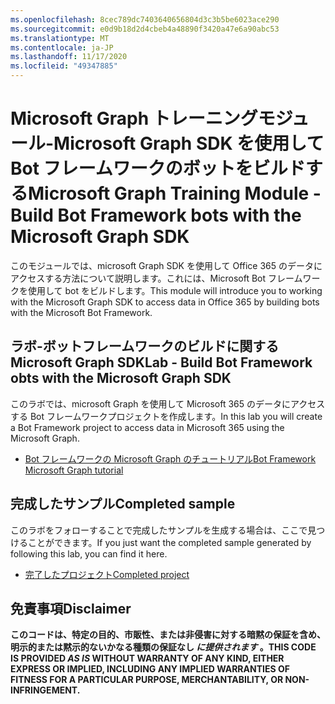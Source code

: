 ```yaml
---
ms.openlocfilehash: 8cec789dc7403640656804d3c3b5be6023ace290
ms.sourcegitcommit: e0d9b18d2d4cbeb4a48890f3420a47e6a90abc53
ms.translationtype: MT
ms.contentlocale: ja-JP
ms.lasthandoff: 11/17/2020
ms.locfileid: "49347885"
---
```

# <a name="microsoft-graph-training-module---build-bot-framework-bots-with-the-microsoft-graph-sdk"></a><span data-ttu-id="0403c-101">Microsoft Graph トレーニングモジュール-Microsoft Graph SDK を使用して Bot フレームワークのボットをビルドする</span><span class="sxs-lookup"><span data-stu-id="0403c-101">Microsoft Graph Training Module - Build Bot Framework bots with the Microsoft Graph SDK</span></span>

<span data-ttu-id="0403c-102">このモジュールでは、microsoft Graph SDK を使用して Office 365 のデータにアクセスする方法について説明します。これには、Microsoft Bot フレームワークを使用して bot をビルドします。</span><span class="sxs-lookup"><span data-stu-id="0403c-102">This module will introduce you to working with the Microsoft Graph SDK to access data in Office 365 by building bots with the Microsoft Bot Framework.</span></span>

## <a name="lab---build-bot-framework-obts-with-the-microsoft-graph-sdk"></a><span data-ttu-id="0403c-103">ラボ-ボットフレームワークのビルドに関する Microsoft Graph SDK</span><span class="sxs-lookup"><span data-stu-id="0403c-103">Lab - Build Bot Framework obts with the Microsoft Graph SDK</span></span>

<span data-ttu-id="0403c-104">このラボでは、microsoft Graph を使用して Microsoft 365 のデータにアクセスする Bot フレームワークプロジェクトを作成します。</span><span class="sxs-lookup"><span data-stu-id="0403c-104">In this lab you will create a Bot Framework project to access data in Microsoft 365 using the Microsoft Graph.</span></span>

- [<span data-ttu-id="0403c-105">Bot フレームワークの Microsoft Graph のチュートリアル</span><span class="sxs-lookup"><span data-stu-id="0403c-105">Bot Framework Microsoft Graph tutorial</span></span>](https://docs.microsoft.com/graph/tutorials/bot-framework)

## <a name="completed-sample"></a><span data-ttu-id="0403c-106">完成したサンプル</span><span class="sxs-lookup"><span data-stu-id="0403c-106">Completed sample</span></span>

<span data-ttu-id="0403c-107">このラボをフォローすることで完成したサンプルを生成する場合は、ここで見つけることができます。</span><span class="sxs-lookup"><span data-stu-id="0403c-107">If you just want the completed sample generated by following this lab, you can find it here.</span></span>

- [<span data-ttu-id="0403c-108">完了したプロジェクト</span><span class="sxs-lookup"><span data-stu-id="0403c-108">Completed project</span></span>](demo)

## <a name="disclaimer"></a><span data-ttu-id="0403c-109">免責事項</span><span class="sxs-lookup"><span data-stu-id="0403c-109">Disclaimer</span></span>

<span data-ttu-id="0403c-110">**このコードは、特定の目的、市販性、または非侵害に対する暗黙の保証を含め、明示的または黙示的ないかなる種類の保証なし _に提供されます_ 。**</span><span class="sxs-lookup"><span data-stu-id="0403c-110">**THIS CODE IS PROVIDED _AS IS_ WITHOUT WARRANTY OF ANY KIND, EITHER EXPRESS OR IMPLIED, INCLUDING ANY IMPLIED WARRANTIES OF FITNESS FOR A PARTICULAR PURPOSE, MERCHANTABILITY, OR NON-INFRINGEMENT.**</span></span>

